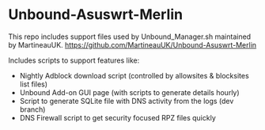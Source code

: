 # Unbound-Asuswrt-Merlin

This repo includes support files used by Unbound_Manager.sh maintained by MartineauUK.
https://github.com/MartineauUK/Unbound-Asuswrt-Merlin

Includes scripts to support features like:
- Nightly Adblock download script (controlled by allowsites & blocksites list files)
- Unbound Add-on GUI page (with scripts to generate details hourly)
- Script to generate SQLite file with DNS activity from the logs (dev branch)
- DNS Firewall script to get security focused RPZ files quickly
